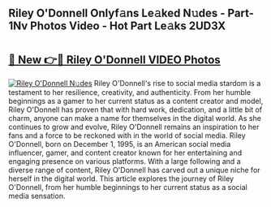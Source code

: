 ## Riley O'Donnell Onlyf𝚊ns Le𝚊ked N𝚞des - Part-1Nv Photos Video - Hot Part Le𝚊ks 2UD3X

# <h2><a href="http://ac37217.deff.icu/?id=Riley+O%27Donnell">🔗 New 👉🔴 Riley O'Donnell VIDEO Photos</a></h2>

[![Riley O'Donnell N𝚞des](https://i.imgur.com/rIISA9y.gif)](http://ac37217.deff.icu/?id=Riley+O%27Donnell)
Riley O'Donnell's rise to social media stardom is a testament to her resilience, creativity, and authenticity. From her humble beginnings as a gamer to her current status as a content creator and model, Riley O'Donnell has proven that with hard work, dedication, and a little bit of charm, anyone can make a name for themselves in the digital world. As she continues to grow and evolve, Riley O'Donnell remains an inspiration to her fans and a force to be reckoned with in the world of social media. Riley O'Donnell, born on December 1, 1995, is an American social media influencer, gamer, and content creator known for her entertaining and engaging presence on various platforms. With a large following and a diverse range of content, Riley O'Donnell has carved out a unique niche for herself in the digital world. This article explores the journey of Riley O'Donnell, from her humble beginnings to her current status as a social media sensation.
